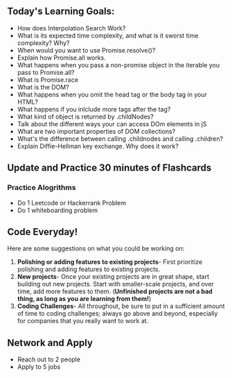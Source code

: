 ## Today's Learning Goals:

- How does Interpolation Search Work?
- What is its expected time complexity, and what is it sworst time complexity? Why?
- When would you want to use Promise.resolve()?
- Explain how Promise.all works.
- What happens when you pass a non-promise object in the iterable you pass to Promise.all?
- What is Promise.race
- What is the DOM?
- What happens when you omit the head tag or the body tag in your HTML?
- What happens if you inlclude more tags after the </body> tag?
- What kind of object is returned by .childNodes?
- Talk about the different ways your can access DOm elements in jS
- What are two important properties of DOM collections?
- What's the difference between calling .childnodes and calling .children?
- Explain Diffie-Hellman key exchange. Why does it work?

## Update and Practice 30 minutes of Flashcards

### Practice Alogrithms
* Do 1 Leetcode or Hackerrank Problem
* Do 1 whiteboarding problem

## Code Everyday!

Here are some suggestions on what you could be working on:

1. **Polishing or adding features to existing projects**- First prioritize polishing and adding features to existing projects.
1. **New projects**- Once your existing projects are in great shape, start building out new projects. Start with smaller-scale projects, and over time, add more features to them. (**Unfinished projects are not a bad thing, as long as you are learning from them!**)
1. **Coding Challenges**- All throughout, be sure to put in a sufficient amount of time to coding challenges; always go above and beyond, especially for companies that you really want to work at.

## Network and Apply

* Reach out to 2 people
* Apply to 5 jobs